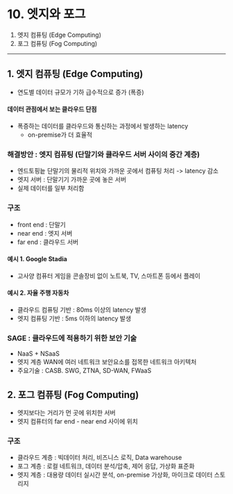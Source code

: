 # 10. 엣지와 포그

1. 엣지 컴퓨팅 (Edge Computing)
2. 포그 컴퓨팅 (Fog Computing)

---

## 1. 엣지 컴퓨팅 (Edge Computing)

- 연도별 데이터 규모가 기하 급수적으로 증가 (폭증)

#### 데이터 관점에서 보는 클라우드 단점

- 폭증하는 데이터를 클라우드와 통신하는 과정에서 발생하는 latency
    - on-premise가 더 효율적

### 해결방안 : 엣지 컴퓨팅 (단말기와 클라우드 서버 사이의 중간 계층)

- 엔드토핑늩 단말기의 물리적 위치와 가까운 곳에서 컴퓨팅 처리 -> latency 감소
- 엣지 서버 : 단말기기 가까운 곳에 놓은 서버
- 실제 데이터를 일부 처리함

### 구조

- front end : 단말기
- near end : 엣지 서버
- far end : 클라우드 서버

#### 예시 1. Google Stadia

- 고사양 컴퓨터 게임을 콘솔장비 없이 노트북, TV, 스마트폰 등에서 플레이

#### 예시 2. 자율 주행 자동차

- 클라우드 컴퓨팅 기반 : 80ms 이상의 latency 발생
- 엣지 컴퓨팅 기반 : 5ms 이하의 latency 발생

### SAGE : 클라우드에 적용하기 위한 보안 기술

- NaaS + NSaaS
- 엣지 계층 WAN에 여러 네트워크 보안요소를 접목한 네트워크 아키텍처
- 주요기술  : CASB. SWG, ZTNA, SD-WAN, FWaaS

## 2. 포그 컴퓨팅 (Fog Computing)

- 엣지보다는 거리가 먼 곳에 위치한 서버
- 엣지 컴퓨터의 far end - near end 사이에 위치

### 구조

- 클라우드 계층 : 빅데이터 처리, 비즈니스 로직, Data warehouse
- 포그 계층 : 로컬 네트워크, 데이터 분석/압축, 제어 응답, 가상화 표준화
- 엣지 계층 : 대용량 데이터 실시간 분석, on-premise 가상화, 마이크로 데이터 스토리지
